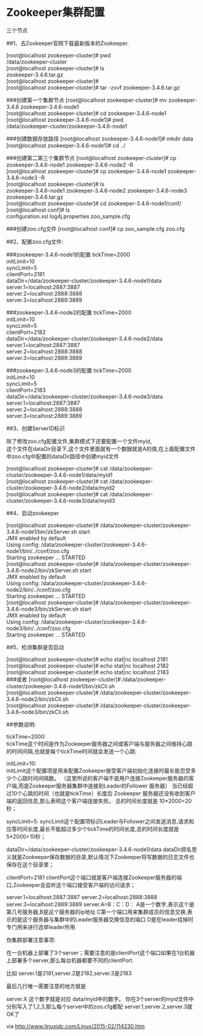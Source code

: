 # Zookeeper集群配置
三个节点

##1、去Zookeeper官网下载最新版本的Zookeeper.

[root@localhost zookeeper-cluster]# pwd  
/data/zookeeper-cluster  
[root@localhost zookeeper-cluster]# ls  
zookeeper-3.4.6.tar.gz  
[root@localhost zookeeper-cluster]#  
[root@localhost zookeeper-cluster]# tar -zxvf zookeeper-3.4.6.tar.gz  

###创建第一个集群节点
[root@localhost zookeeper-cluster]# mv zookeeper-3.4.6 zookeeper-3.4.6-node1  
[root@localhost zookeeper-cluster]# cd zookeeper-3.4.6-node1  
[root@localhost zookeeper-3.4.6-node1]# pwd  
/data/zookeeper-cluster/zookeeper-3.4.6-node1  

###创建数据存放路径
[root@localhost zookeeper-3.4.6-node1]# mkdir data  
[root@localhost zookeeper-3.4.6-node1]# cd ../  

###创建第二第三个集群节点
[root@localhost zookeeper-cluster]# cp zookeeper-3.4.6-node1 zookeeper-3.4.6-node2 -R  
[root@localhost zookeeper-cluster]# cp zookeeper-3.4.6-node1 zookeeper-3.4.6-node3 -R  
[root@localhost zookeeper-cluster]# ls  
zookeeper-3.4.6-node1  zookeeper-3.4.6-node2  zookeeper-3.4.6-node3  zookeeper-3.4.6.tar.gz  
[root@localhost zookeeper-cluster]# cd zookeeper-3.4.6-node1/conf/  
[root@localhost conf]# ls  
configuration.xsl  log4j.properties  zoo_sample.cfg  

###创建zoo.cfg文件
[root@localhost conf]# cp zoo_sample.cfg zoo.cfg

##2、配置zoo.cfg文件:

###zookeeper-3.4.6-node1的配置
tickTime=2000  
initLimit=10  
syncLimit=5  
clientPort=2181  
dataDir=/data/zookeeper-cluster/zookeeper-3.4.6-node1/data  
server.1=localhost:2887:3887  
server.2=localhost:2888:3888  
server.3=localhost:2889:3889  

###zookeeper-3.4.6-node2的配置
tickTime=2000  
initLimit=10  
syncLimit=5  
clientPort=2182  
dataDir=/data/zookeeper-cluster/zookeeper-3.4.6-node2/data  
server.1=localhost:2887:3887  
server.2=localhost:2888:3888  
server.3=localhost:2889:3889  

###zookeeper-3.4.6-node3的配置
tickTime=2000  
initLimit=10  
syncLimit=5  
clientPort=2183  
dataDir=/data/zookeeper-cluster/zookeeper-3.4.6-node3/data  
server.1=localhost:2887:3887  
server.2=localhost:2888:3888  
server.3=localhost:2889:3889  


##3、创建ServerID标识

除了修改zoo.cfg配置文件,集群模式下还要配置一个文件myid,  
这个文件在dataDir目录下,这个文件里面就有一个数据就是A的值,在上面配置文件中zoo.cfg中配置的dataDir路径中创建myid文件  

[root@localhost zookeeper-cluster]# cat /data/zookeeper-cluster/zookeeper-3.4.6-node1/data/myid1  
[root@localhost zookeeper-cluster]# cat /data/zookeeper-cluster/zookeeper-3.4.6-node2/data/myid2  
[root@localhost zookeeper-cluster]# cat /data/zookeeper-cluster/zookeeper-3.4.6-node3/data/myid3  

##4、启动zookeeper

[root@localhost zookeeper-cluster]# /data/zookeeper-cluster/zookeeper-3.4.6-node1/bin/zkServer.sh start  
JMX enabled by default  
Using config: /data/zookeeper-cluster/zookeeper-3.4.6-node1/bin/../conf/zoo.cfg  
Starting zookeeper ... STARTED  
[root@localhost zookeeper-cluster]# /data/zookeeper-cluster/zookeeper-3.4.6-node2/bin/zkServer.sh start  
JMX enabled by default  
Using config: /data/zookeeper-cluster/zookeeper-3.4.6-node2/bin/../conf/zoo.cfg  
Starting zookeeper ... STARTED  
[root@localhost zookeeper-cluster]# /data/zookeeper-cluster/zookeeper-3.4.6-node3/bin/zkServer.sh start  
JMX enabled by default  
Using config: /data/zookeeper-cluster/zookeeper-3.4.6-node3/bin/../conf/zoo.cfg  
Starting zookeeper ... STARTED  

##5、检测集群是否启动

[root@localhost zookeeper-cluster]# echo stat|nc localhost 2181  
[root@localhost zookeeper-cluster]# echo stat|nc localhost 2182  
[root@localhost zookeeper-cluster]# echo stat|nc localhost 2183  
###或者
[root@localhost zookeeper-cluster]# /data/zookeeper-cluster/zookeeper-3.4.6-node1/bin/zkCli.sh  
[root@localhost zookeeper-cluster]# /data/zookeeper-cluster/zookeeper-3.4.6-node2/bin/zkCli.sh  
[root@localhost zookeeper-cluster]# /data/zookeeper-cluster/zookeeper-3.4.6-node3/bin/zkCli.sh  



##参数说明:

tickTime=2000:  
tickTime这个时间是作为Zookeeper服务器之间或客户端与服务器之间维持心跳的时间间隔,也就是每个tickTime时间就会发送一个心跳:  

initLimit=10:  
initLimit这个配置项是用来配置Zookeeper接受客户端初始化连接时最长能忍受多少个心跳时间间隔数。
（这里所说的客户端不是用户连接Zookeeper服务器的客户端,而是Zookeeper服务器集群中连接到Leader的Follower 服务器）
当已经超过10个心跳的时间（也就是tickTime）长度后 Zookeeper 服务器还没有收到客户端的返回信息,那么表明这个客户端连接失败。
总的时间长度就是 10*2000=20 秒；

syncLimit=5:
syncLimit这个配置项标识Leader与Follower之间发送消息,请求和应答时间长度,最长不能超过多少个tickTime的时间长度,总的时间长度就是5*2000=10秒；

dataDir=/data/zookeeper-cluster/zookeeper-3.4.6-node1/data
dataDir顾名思义就是Zookeeper保存数据的目录,默认情况下Zookeeper将写数据的日志文件也保存在这个目录里；

clientPort=2181
clientPort这个端口就是客户端连接Zookeeper服务器的端口,Zookeeper会监听这个端口接受客户端的访问请求；

server.1=localhost:2887:3887
server.2=localhost:2888:3888
server.3=localhost:2889:3889
server.A=B：C：D：
A是一个数字,表示这个是第几号服务器,B是这个服务器的ip地址
C第一个端口用来集群成员的信息交换,表示的是这个服务器与集群中的Leader服务器交换信息的端口
D是在leader挂掉时专门用来进行选举leader所用


伪集群部署注意事项:

在一台机器上部署了3个server；需要注意的是clientPort这个端口如果在1台机器上部署多个server,那么每台机器都要不同的clientPort.

比如 server.1是2181,server.2是2182,server.3是2183

最后几行唯一需要注意的地方就是

server.X 这个数字就是对应 data/myid中的数字。
你在3个server的myid文件中分别写入了1,2,3,那么每个server中的zoo.cfg都配 server.1,server.2,server.3就OK了


via http://www.linuxidc.com/Linux/2015-02/114230.htm
